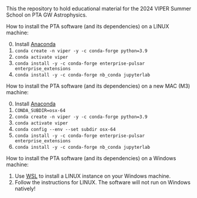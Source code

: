 This the repository to hold educational material for the 2024 VIPER Summer School on PTA GW Astrophysics.

How to install the PTA software (and its dependencies) on a LINUX machine:

  0) Install [Anaconda](https://docs.anaconda.com/anaconda/install/)
  1) `conda create -n viper -y -c conda-forge python=3.9`
  2) `conda activate viper`
  3) `conda install -y -c conda-forge enterprise-pulsar enterprise_extensions`
  4) `conda install -y -c conda-forge nb_conda jupyterlab`

How to install the PTA software (and its dependencies) on a new MAC (M3) machine:

  0) Install [Anaconda](https://docs.anaconda.com/anaconda/install/)
  1) `CONDA_SUBDIR=osx-64`
  2) `conda create -n viper -y -c conda-forge python=3.9`
  3) `conda activate viper`
  4) `conda config --env --set subdir osx-64`
  5) `conda install -y -c conda-forge enterprise-pulsar enterprise_extensions`
  6) `conda install -y -c conda-forge nb_conda jupyterlab`

How to install the PTA software (and its dependencies) on a Windows machine:
  1) Use [WSL](https://learn.microsoft.com/en-us/windows/wsl/about) to install a LINUX instance on your Windows machine.
  2) Follow the instructions for LINUX. The software will not run on Windows natively!

  
